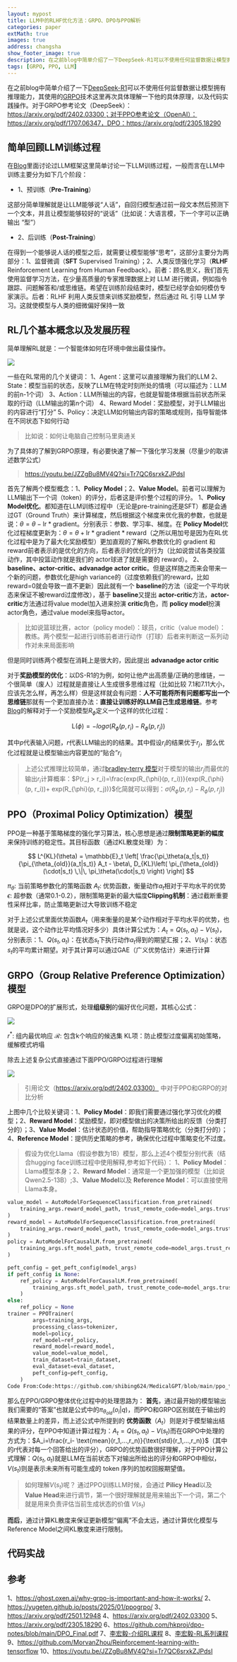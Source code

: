 ```yaml
---
layout: mypost
title: LLM中的RLHF优化方法：GRPO、DPO与PPO解析
categories: paper
extMath: true
images: true
address: changsha
show_footer_image: true
description: 在之前blog中简单介绍了一下DeepSeek-R1可以不使用任何监督数据让模型拥有推理能力，其使用的GRPO技术这里再次具体理解一下他的具体原理，以及代码实践操作
tags: [GRPO, PPO, LLM]
---
```


在之前blog中简单介绍了一下[DeepSeek-R1](https://arxiv.org/pdf/2501.12948)可以不使用任何监督数据让模型拥有推理能力，其使用的[GRPO](https://www.big-yellow-j.top/posts/2025/02/15/LLM.html#:~:text=%E6%8C%87%E6%A0%87%EF%BC%89%E6%83%A9%E7%BD%9A%E5%81%8F%E5%B7%AE-,PPO%E5%92%8C%20GRPO,-%E4%B8%8A%E9%9D%A2%E6%8F%90%E5%88%B0%E7%9A%84)技术这里再次具体理解一下他的具体原理，以及代码实践操作。对于GRPO参考论文（DeepSeek）：https://arxiv.org/pdf/2402.03300；对于PPO参考论文（OpenAI）：https://arxiv.org/pdf/1707.06347，DPO：https://arxiv.org/pdf/2305.18290

## 简单回顾LLM训练过程

在[Blog](https://www.big-yellow-j.top/posts/2025/02/15/LLM.html)里面讨论过LLM框架这里简单讨论一下LLM训练过程，一般而言在LLM中训练主要分为如下几个阶段：

* 1、预训练（**Pre-Training**）

这部分简单理解就是让LLM能够说“人话”，自回归模型通过前一段文本然后预测下一个文本，并且让模型能够较好的“说话”（比如说：大语言模，下一个字可以正确输出 “型”）

* 2、后训练（**Post-Training**）

在得到一个能够说人话的模型之后，就需要让模型能够“思考”，这部分主要分为两部分：1、监督微调（**SFT** Supervised Training）；2、人类反馈强化学习（**RLHF** Reinforcement Learning from Human Feedback）。前者：顾名思义，我们首先使用监督学习方法，在少量高质量的专家推理数据上对 LLM 进行微调，例如指令跟踪、问题解答和/或思维链。希望在训练阶段结束时，模型已经学会如何模仿专家演示。后者：RLHF 利用人类反馈来训练奖励模型，然后通过 RL 引导 LLM 学习。这就使模型与人类的细微偏好保持一致

## RL几个基本概念以及发展历程

简单理解RL就是：一个智能体如何在环境中做出最佳操作。

![](https://s2.loli.net/2025/03/31/IQNVWPXLUgRMlZm.png)

一些在RL常用的几个关键词：
1、Agent：这里可以直接理解为我们的LLM
2、State：模型当前的状态，反映了LLM在特定时刻所处的情境（可以描述为：LLM的前n-1个词）
3、Action：LLM所输出的内容，也就是智能体根据当前状态所采取的行动（LLM输出的第n个词）
4、Reward Model：奖励模型，对于LLM输出的内容进行“打分”
5、Policy：决定LLM如何输出内容的策略或规则，指导智能体在不同状态下如何行动

> 比如说：如何让电脑自己控制马里奥通关

为了具体的了解到GRPO原理，有必要快速了解一下强化学习发展（尽量少的取讲述数学公式）

> https://youtu.be/JZZgBu8MV4Q?si=Tr7QC6srxkZJPdsI

首先了解两个模型概念：1、**Policy Model**；2、**Value Model**。前者可以理解为LLM输出下一个词（token）的评分，后者这是评价整个过程的评分。
1、**Policy Model优化**。都知道在LLM训练过程中（无论是pre-training还是SFT）都是会通过GT（Ground Truth）来计算梯度，然后根据这个梯度来优化我的参数，也就是说：$\theta = \theta- \text{lr}* \text{gradient}$。分别表示：参数、学习率、梯度。在 **Policy Model**优化过程梯度更新为：$\theta= \theta+ \text{lr}*\text{gradient}*\text{reward}$（之所以用加号是因为在RL优化过程中是为了最大化奖励模型）更加直观的了解RL参数优化的 $\text{gradient}$ 和$\text{reward}$前者表示的是优化的方向，后者表示的优化的行为（比如说尝试各类投篮动作，其中投篮动作就是我们的 actor球进了就是需要的 reward）。
2、**baseline、actor-critic、advanadge actor critic**。但是这样随之而来会带来一个新的问题，参数优化是high variance的（过度依赖我们的reward，比如reward=0就会导致一直不更新）因此就有一个 **baseline**的方法（设定一个平均状态来保证不被reward过度修改），基于 **baseline**又提出 **actor-critic**方法，**actor-critic**方法通过将value model加入进来扮演 **critic**角色，而 **policy model**扮演actor角色，通过value model来指导actor。
> 比如说篮球比赛，actor（policy model）：球员，critic（value model）：教练。两个模型一起进行训练前者进行动作（打球）后者来判断这一系列动作对未来局面影响

但是同时训练两个模型在消耗上是很大的，因此提出 **advanadge actor critic**



对于**奖励模型的优化**：以DS-R1的为例，如何让他产出高质量/正确的思维链，一个很简单（废人）过程就是直接让人生成很多思维过程（比如比较 7.1和7.11大小，应该先怎么样，再怎么样）但是这样就会有问题：**人不可能将所有问题都写出一个思维链**那就有一个更加直接办法：**直接让训练好的LLM自己生成思维链**。参考[Blog](https://ghost.oxen.ai/why-grpo-is-important-and-how-it-works/)的解释对于一个奖励模型$R_{\phi}$定义一个这样的优化过程：

$$
\mathrm{L}(\phi)=-log \sigma(R_{\phi}(p, r_i)- R_{\phi}(p, r_j))
$$

其中$p$代表输入问题，$r$代表LLM输出的的结果。其中假设$r_i$的结果优于$r_j$，那么优化过程就是让模型输出内容更加的“贴合”$r_i$

> 上述公式推理比较简单，通过[bradley-terry 模型](https://baike.baidu.com/item/Bradley-Terry%20%E6%A8%A1%E5%9E%8B/24209136)对于模型的输出$r_j$而最优的输出$r_i$计算概率：$P(r_j > r_i)=\frac{exp(R_{\phi}(p, r_i))}{exp(R_{\phi}(p, r_i))+ exp(R_{\phi}(p, r_j))}$化简就可以得到：$\sigma(R_{\phi}(p, r_i)- R_{\phi}(p, r_j))$

## PPO（Proximal Policy Optimization）模型

PPO是一种基于策略梯度的强化学习算法，核心思想是通过**限制策略更新的幅度**来保持训练的稳定性。其目标函数（通过KL散度处理）为：

$$
L^{KL}(\theta) = \mathbb{E}_t \left[ \frac{\pi_\theta(a_t|s_t)}{\pi_{\theta_{old}}(a_t|s_t)} A_t - \beta\, D_{KL}\left( \pi_{\theta_{old}}(\cdot|s_t) \,\|\, \pi_\theta(\cdot|s_t) \right) \right]
$$


$\pi_\theta$: 当前策略参数化的策略函数
$A_t$: 优势函数，衡量动作$a_t$相对于平均水平的优势
$\epsilon$: 超参数（通常0.1-0.2），限制策略更新的最大幅度
​**Clipping机制**：通过截断重要性采样比率，防止策略更新过大导致训练不稳定

对于上述公式里面优势函数$A_t$（用来衡量的是某个动作相对于平均水平的优势，也就是说，这个动作比平均情况好多少）具体计算公式为：$A_t=Q(s_t, a_t)-V(s_t)$，分别表示：1、$Q(s_t, a_t)$：在状态$s_t$下执行动作$a_t$得到的期望汇报；2、$V(s_t)$：状态$s_t$的平均累计期望。对于其计算可以通过GAE（广义优势估计）来进行计算

## GRPO（Group Relative Preference Optimization）模型

GRPO是DPO的扩展形式，处理**组级别**的偏好优化问题，其核心公式：

![](https://s2.loli.net/2025/02/19/k6qf7PoUvxQJbnR.png)

$r^*$: 组内最优响应
$\mathcal{R}$: 包含k个响应的候选集
KL项：防止模型过度偏离初始策略，缓解模式坍塌

除去上述复杂公式直接通过下面PPO/GRPO过程进行理解

![](https://s2.loli.net/2025/03/25/FkLG7VDmEpg4hKS.png)

> 引用论文（https://arxiv.org/pdf/2402.03300） 中对于PPO和GRPO的对比分析

上图中几个比较关键词：1、**Policy Model**：即我们需要通过强化学习优化的模型；2、**Reward Model**：奖励模型，即对模型做出的决策所给出的反馈（分类打分的）；3、**Value Model**：估计状态的价值，帮助指导策略优化（分类打分的）；4、**Reference Model**：提供历史策略的参考，确保优化过程中策略变化不过度。

> 假设为优化Llama（假设参数为1B）模型，那么上述4个模型分别代表（结合hugging face训练过程中使用解释,参考如下代码）：
> 1、**Policy Model**：Llama模型本身；2、**Reward Model**：通常是一个更加强的模型（比如说Qwen2.5-13B）;3、**Value Model**以及 **Reference Model**：可以直接使用 Llama本身。

```python
value_model = AutoModelForSequenceClassification.from_pretrained(
    training_args.reward_model_path, trust_remote_code=model_args.trust_remote_code, num_labels=1
)
reward_model = AutoModelForSequenceClassification.from_pretrained(
    training_args.reward_model_path, trust_remote_code=model_args.trust_remote_code, num_labels=1
)
policy = AutoModelForCausalLM.from_pretrained(
    training_args.sft_model_path, trust_remote_code=model_args.trust_remote_code
)

peft_config = get_peft_config(model_args)
if peft_config is None:
    ref_policy = AutoModelForCausalLM.from_pretrained(
        training_args.sft_model_path, trust_remote_code=model_args.trust_remote_code
    )
else:
    ref_policy = None
trainer = PPOTrainer(
        args=training_args,
        processing_class=tokenizer,
        model=policy,
        ref_model=ref_policy,
        reward_model=reward_model,
        value_model=value_model,
        train_dataset=train_dataset,
        eval_dataset=eval_dataset,
        peft_config=peft_config,
    )
Code From:Code:https://github.com/shibing624/MedicalGPT/blob/main/ppo_training.py
```

那么在PPO/GRPO整体优化过程中的处理思路为：
**首先**，通过最开始的模型输出我们需要的“答案”也就是公式中的$\pi_{\theta_{old}}(o_i|q)$，而PPO和GRPO区别就在于输出的结果数量上的差异，而上述公式中所提到的 **优势函数**（$A_t$）则是对于模型输出结果的评分，在PPO中知道计算过程为：$A_t=Q(s_t, a_t)-V(s_t)$而在GRPO中处理的方式为：$A_i=\frac{r_i- \text{mean}(r_1,...,r_n)}{\text{std}(r_1,...,r_n)}$（其中的$r$代表对每一个回答给出的评分），GRPO的优势函数很好理解，对于PPO计算公式理解：$Q(s_t, a_t)$就是LLM在当前状态下对输出所给出的评分和GRPO中相似，$V(s_t)$则是表示未来所有可能生成的 token 序列的加权回报期望值。

> 如何理解$V(s_t)$呢？
> 通过PPO训练LLM时候，会通过 **Pilicy Head**以及 **Value Head**来进行调节，第一个很好理解就是用来输出下一个词，第二个就是用来负责评估当前生成状态的价值 $V(s_t)$

**而后**，通过计算KL散度来保证更新模型“偏离”不会太远，通过计算优化模型与Reference Model之间KL散度来进行限制。

## 代码实战


## 参考
1、https://ghost.oxen.ai/why-grpo-is-important-and-how-it-works/
2、https://yugeten.github.io/posts/2025/01/ppogrpo/
3、https://arxiv.org/pdf/2501.12948
4、https://arxiv.org/pdf/2402.03300
5、https://arxiv.org/pdf/2305.18290
6、https://github.com/hkproj/dpo-notes/blob/main/DPO_Final.pdf
7、[李宏毅-介绍RL课程](https://www.youtube.com/watch?v=W8XF3ME8G2I)
8、[李宏毅-RL系列课程](https://www.youtube.com/playlist?list=PLJV_el3uVTsODxQFgzMzPLa16h6B8kWM_)
9、https://github.com/MorvanZhou/Reinforcement-learning-with-tensorflow
10、https://youtu.be/JZZgBu8MV4Q?si=Tr7QC6srxkZJPdsI